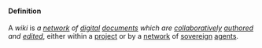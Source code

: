 #### Definition

A *wiki* is *a [network](https://github.com/gcassel/Modular-Organizing-Terminology/blob/master/terms/network.md) of [digital](https://github.com/gcassel/Modular-Organizing-Terminology/blob/master/terms/digital.md) [documents](https://github.com/gcassel/Modular-Organizing-Terminology/blob/master/terms/document.md) which are [collaboratively](https://github.com/gcassel/Modular-Organizing-Terminology/blob/master/terms/collaborate.md) [authored](https://github.com/gcassel/Modular-Organizing-Terminology/blob/master/terms/author.md) and [edited](https://github.com/gcassel/Modular-Organizing-Terminology/blob/master/terms/edit.md)*, either within a [project](https://github.com/gcassel/Modular-Organizing-Terminology/blob/master/terms/project.md) or by a [network](https://github.com/gcassel/Modular-Organizing-Terminology/blob/master/terms/network.md) of [sovereign](https://github.com/gcassel/Modular-Organizing-Terminology/blob/master/terms/sovereign.md) [agents](https://github.com/gcassel/Modular-Organizing-Terminology/blob/master/terms/agent.md).
